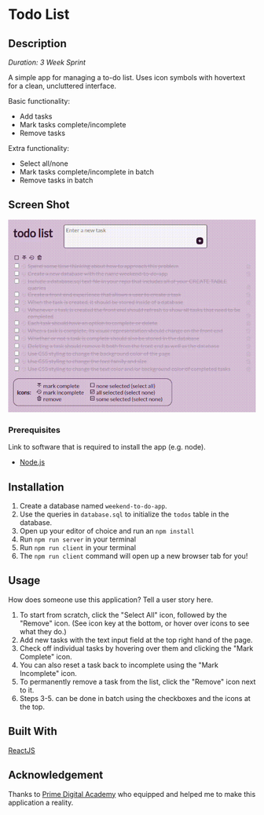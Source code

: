 # Todo List

## Description

_Duration: 3 Week Sprint_

A simple app for managing a to-do list. Uses icon symbols with hovertext for a clean, uncluttered interface.

Basic functionality:

 - Add tasks
 - Mark tasks complete/incomplete
 - Remove tasks

Extra functionality:

 - Select all/none
 - Mark tasks complete/incomplete in batch
 - Remove tasks in batch


## Screen Shot

![Todo app demo](to-do-app-demo.gif)

### Prerequisites

Link to software that is required to install the app (e.g. node).

- [Node.js](https://nodejs.org/en/)

## Installation

1. Create a database named `weekend-to-do-app`.
2. Use the queries in `database.sql` to initialize the `todos` table in the database.
3. Open up your editor of choice and run an `npm install`
4. Run `npm run server` in your terminal
5. Run `npm run client` in your terminal
6. The `npm run client` command will open up a new browser tab for you!

## Usage

How does someone use this application? Tell a user story here.

1. To start from scratch, click the "Select All" icon, followed by the "Remove" icon. (See icon key at the bottom, or hover over icons to see what they do.)
2. Add new tasks with the text input field at the top right hand of the page.
3. Check off individual tasks by hovering over them and clicking the "Mark Complete" icon.
4. You can also reset a task back to incomplete using the "Mark Incomplete" icon.
5. To permanently remove a task from the list, click the "Remove" icon next to it.
6. Steps 3-5. can be done in batch using the checkboxes and the icons at the top.


## Built With

[ReactJS](https://react.dev/)

## Acknowledgement
Thanks to [Prime Digital Academy](www.primeacademy.io) who equipped and helped me to make this application a reality.
